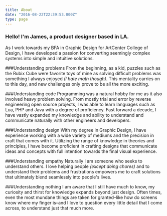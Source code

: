 ```yaml
---
title: About
date: "2016-08-22T22:39:53.000Z"
type: page
---
```


### Hello! I'm James, a product designer based in LA.

As I work towards my BFA in Graphic Design for ArtCenter College of Design, I have developed a passion for converting seemingly complex systems into simple and intuitive solutions.

<!-- From the beginning, as a kid, I loved both programming and design, however it never occured to me that those two passions would ever come together. Puzzles such as the Rubix Cube were favorite toys of mine as solving difficult problems was something I always enjoyed _(I hate math though)_. Programming interested me as it involved solving complex problems as well.

On the other hand, my passion for design grew out of my empathy for others. Ultimately, I love helping others _(except doing chores)_ and from hearing lots of complaints from the people around me about bad design, I really wanted to do something about it. 

Fast forward a decade and with my degree in Graphic Design, I have experience working with a wide variety of mediums and the precision in craft that comes with it. Utilizing the range of knowledge in theories and principles, I have become proficient in crafting designs that communicate ideas and concepts with full intention towards the final visual experience. -->

###Understanding problems
From the beginning, as a kid, puzzles such as the Rubix Cube were favorite toys of mine as solving difficult problems was something I always enjoyed _(I hate math though)_. This mentality carries on to this day, and new challenges only prove to be all the more exciting.

###Understanding code
Programming was a natural hobby for me as it also involved heavy problem solving. From mostly trial and error by reverse engineering open source projects, I was able to learn languages such as Lua, PHP and Java with a degree of proficiency. Fast forward a decade, I have vastly expanded my knowledge and ability to understand and communicate naturally with other engineers and developers.

###Understanding design 
With my degree in Graphic Design, I have experience working with a wide variety of mediums and the precision in craft that comes with it. Utilizing the range of knowledge in theories and principles, I have become proficient in crafting designs that communicate ideas and concepts with full intention towards the final visual experience.

###Understanding empathy
Naturally I am someone who seeks to understand others. I love helping people _(except doing chores)_ and to understand their problems and frustrations empowers me to craft solutions that ultimately blend seamlessly into people's lives.

###Understanding nothing
I am aware that I still have much to know, my curiosity and thirst for knowledge expands beyond just design. Often times, even the most mundane things are taken for granted–like how do screens know where my finger is–and I love to question every little detail that I come across, to understand just that much more.

<!-- ### Driven by curiosity and knowledge

While passion drives my motivation, my actions are driven by my curiosity and thirst for knowledge. Since being a child, I've always questioned things that most people don't even think about.

_How does a glass screen know where my finger is?_

The same thing is present when I design as well. Questioning the reasons behind even the smallest details. Leaving no grain of sand, unturned.

At the same time, being always on the hunt to learn different things has given me quite a range of hobbies and interests. Just ask me about my mechanical keyboards.


Currently I’m constantly put through my paces at ArtCenter College of Design, but I am passionate about turning complex systems into simple and intuitive

Hey there! I’m James, and I love to design just about anything. However you’ll probably find me as a digital product designer more often than not, but I don’t like to limit myself just yet. I have worked with various mediums from analog print work to the new digital frontier.

Currently I’m constantly put through my paces at ArtCenter College of Design, while I'm not working, I enjoy working with others and have been a teaching assistant classes for over a year now.

There’s always something new for me to explore, new people to meet, and new experiences to be had. -->
